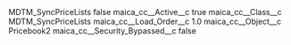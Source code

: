 <?xml version="1.0" encoding="UTF-8"?>
<CustomMetadata xmlns="http://soap.sforce.com/2006/04/metadata" xmlns:xsi="http://www.w3.org/2001/XMLSchema-instance" xmlns:xsd="http://www.w3.org/2001/XMLSchema">
    <label>MDTM_SyncPriceLists</label>
    <protected>false</protected>
    <values>
        <field>maica_cc__Active__c</field>
        <value xsi:type="xsd:boolean">true</value>
    </values>
    <values>
        <field>maica_cc__Class__c</field>
        <value xsi:type="xsd:string">MDTM_SyncPriceLists</value>
    </values>
    <values>
        <field>maica_cc__Load_Order__c</field>
        <value xsi:type="xsd:double">1.0</value>
    </values>
    <values>
        <field>maica_cc__Object__c</field>
        <value xsi:type="xsd:string">Pricebook2</value>
    </values>
    <values>
        <field>maica_cc__Security_Bypassed__c</field>
        <value xsi:type="xsd:boolean">false</value>
    </values>
</CustomMetadata>
